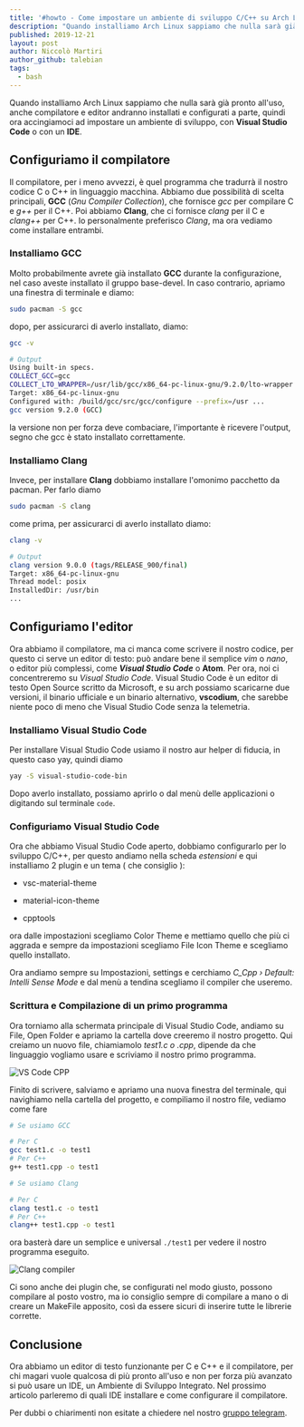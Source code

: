 ```yaml
---
title: '#howto - Come impostare un ambiente di sviluppo C/C++ su Arch Linux'
description: "Quando installiamo Arch Linux sappiamo che nulla sarà già pronto all'uso, anche compilatore e editor andranno installati e configur.."
published: 2019-12-21
layout: post
author: Niccolò Martiri
author_github: talebian
tags:
  - bash
---
```

Quando installiamo Arch Linux sappiamo che nulla sarà già pronto all'uso, anche compilatore e editor andranno installati e configurati a parte, quindi ora accingiamoci ad impostare un ambiente di sviluppo, con **Visual Studio Code** o con un **IDE**.

## Configuriamo il compilatore

Il compilatore, per i meno avvezzi, è quel programma che tradurrà il nostro codice C o C++ in linguaggio macchina. Abbiamo due possibilità di scelta principali, **GCC** (_Gnu Compiler Collection_), che fornisce _gcc_ per compilare C e _g++_ per il C++. Poi abbiamo **Clang**, che ci fornisce _clang_ per il C e _clang++_ per C++. Io personalmente preferisco _Clang_, ma ora vediamo come installare entrambi.

### Installiamo GCC

Molto probabilmente avrete già installato **GCC** durante la configurazione, nel caso aveste installato il gruppo base-devel. In caso contrario, apriamo una finestra di terminale e diamo:

```bash
sudo pacman -S gcc
```

dopo, per assicurarci di averlo installato, diamo:

```bash
gcc -v

# Output
Using built-in specs.
COLLECT_GCC=gcc
COLLECT_LTO_WRAPPER=/usr/lib/gcc/x86_64-pc-linux-gnu/9.2.0/lto-wrapper
Target: x86_64-pc-linux-gnu
Configured with: /build/gcc/src/gcc/configure --prefix=/usr ...
gcc version 9.2.0 (GCC)
```

la versione non per forza deve combaciare, l'importante è ricevere l'output, segno che gcc è stato installato correttamente.

### Installiamo Clang

Invece, per installare **Clang** dobbiamo installare l'omonimo pacchetto da pacman. Per farlo diamo

```bash
sudo pacman -S clang
```

come prima, per assicurarci di averlo installato diamo:

```bash
clang -v                                                                   

# Output
clang version 9.0.0 (tags/RELEASE_900/final)
Target: x86_64-pc-linux-gnu
Thread model: posix
InstalledDir: /usr/bin
...
```
## Configuriamo l'editor

Ora abbiamo il compilatore, ma ci manca come scrivere il nostro codice, per questo ci serve un editor di testo: può andare bene il semplice _vim_ o _nano_, o editor più complessi, come **_Visual Studio Code_** o **Atom**. Per ora, noi ci concentreremo su _Visual Studio Code_. Visual Studio Code è un editor di testo Open Source scritto da Microsoft, e su arch possiamo scaricarne due versioni, il binario ufficiale e un binario alternativo, **vscodium**, che sarebbe niente poco di meno che Visual Studio Code senza la telemetria. 

### Installiamo Visual Studio Code

Per installare Visual Studio Code usiamo il nostro aur helper di fiducia, in questo caso yay, quindi diamo

```bash
yay -S visual-studio-code-bin
```

Dopo averlo installato, possiamo aprirlo o dal menù delle applicazioni o digitando sul terminale `code`.

### Configuriamo Visual Studio Code

Ora che abbiamo Visual Studio Code aperto, dobbiamo configurarlo per lo sviluppo C/C++, per questo andiamo nella scheda _estensioni_ e qui installiamo 2 plugin e un tema ( che consiglio ):

- vsc-material-theme

- material-icon-theme
- cpptools

ora dalle impostazioni scegliamo Color Theme e mettiamo quello che più ci aggrada e sempre da impostazioni scegliamo File Icon Theme e scegliamo quello installato.

Ora andiamo sempre su Impostazioni, settings e cerchiamo _C_Cpp › Default: Intelli Sense Mode_ e dal menù a tendina scegliamo il compiler che useremo.

### Scrittura e Compilazione di un primo programma

Ora torniamo alla schermata principale di Visual Studio Code, andiamo su File, Open Folder e apriamo la cartella dove creeremo il nostro progetto. Qui creiamo un nuovo file, chiamiamolo _test1.c o .cpp_, dipende da che linguaggio vogliamo usare e scriviamo il nostro primo programma. 

![VS Code CPP](storage/IMG_20191220_225106_321.jpg)

Finito di scrivere, salviamo e apriamo una nuova finestra del terminale, qui navighiamo nella cartella del progetto, e compiliamo il nostro file, vediamo come fare

```bash
# Se usiamo GCC

# Per C
gcc test1.c -o test1
# Per C++
g++ test1.cpp -o test1

# Se usiamo Clang

# Per C
clang test1.c -o test1
# Per C++
clang++ test1.cpp -o test1
```

ora basterà dare un semplice e universal `./test1` per vedere il nostro programma eseguito.

![Clang compiler](storage/IMG_20191220_225109_504.jpg)

Ci sono anche dei plugin che, se configurati nel modo giusto, possono compilare al posto vostro, ma io consiglio sempre di compilare a mano o di creare un MakeFile apposito, così da essere sicuri di inserire tutte le librerie corrette.

## Conclusione

Ora abbiamo un editor di testo funzionante per C e C++ e il compilatore, per chi magari vuole qualcosa di più pronto all'uso e non per forza più avanzato si può usare un IDE, un Ambiente di Sviluppo Integrato. Nel prossimo articolo parleremo di quali IDE installare e come configurare il compilatore.

Per dubbi o chiarimenti non esitate a chiedere nel nostro <a href="https://linuxhub.it/t.me/gentedilinux">gruppo telegram</a>.